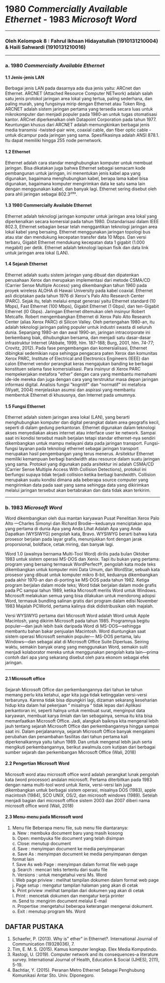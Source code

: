 # 1980 _Commercially Available Ethernet_ - 1983 _Microsoft Word_
---  
### Oleh Kelompok 8 : Fahrul Ikhsan Hidayatullah (1910131210004) & Haili Sahwardi (1910131210016)
---  
### a. 1980 _Commercially Available Ethernet_

#### 1.1 Jenis-jenis LAN

Berbagai jenis LAN pada dasarnya ada dua jenis yaitu: ARCnet dan Ethernet. ARCNET (Attached Resource Computer NETwork) adalah salah satu jenis protokol jaringan area lokal yang tertua, paling sederhana, dan paling murah, yang fungsinya mirip dengan Ethernet atau Token Ring. ARCNET adalah sistem jaringan pertama yang tersedia secara luas untuk mikrokomputer dan menjadi populer pada 1980-an untuk tugas otomatisasi kantor. ARCnet diperkenalkan oleh Datapoint Corporation pada tahun 1977. Keuntungan khusus dari ARCNET adalah memungkinkan berbagai jenis media transmisi -twisted-pair wire, coaxial cable, dan fiber optic cable -untuk dicampur pada jaringan yang sama.
Spesifikasinya adalah ANSI 878.1. Itu dapat memiliki hingga 255 node pernetwork.

#### 1.2 Ethernet

Ethernet adalah cara standar menghubungkan komputer untuk membuat jaringan. Bisa dikatakan juga bahwa Ethernet sebagai semacam kode pembangunan untuk jaringan, ini menentukan jenis kabel apa yang digunakan, bagaimana menghubungkan kabel, berapa lama kabel bisa digunakan, bagaimana komputer mengirimkan data ke satu sama lain dengan menggunakan kabel, dan banyak lagi. Ethernet sering disebut oleh para ahli jaringan sebagai 802.3²⁹³.

#### 1.3 1980 Commercially Available Ethernet

Ethernet adalah teknologi jaringan komputer untuk jaringan area lokal yang diperkenalkan secara komersial pada tahun 1980. Distandarisasi dalam IEEE 802.3, Ethernet sebagian besar telah menggantikan teknologi jaringan area lokal kabel yang bersaing. Ethernet menggunakan jaringan topologi bus atau star dan mendukung kecepatan transfer data 10 Mbps. Dan versi terbaru, Gigabit Ethernet mendukung kecepatan data 1 gigabit (1.000 megabit) per detik. Ethernet adalah teknologi lapisan fisik dan data link untuk jaringan area lokal (LAN). 

#### 1.4 Sejarah Ethernet  

Ethernet adalah suatu sistem jaringan yang dibuat dan dipatenkan perusahaan Xerox dan merupakan implementasi dari metode CSMA/CD (Carrier Sense Multiple Access) yang dikembangkan tahun 1960 pada proyek wireless ALOHA di Hawaii University pada kabel coaxial. Ethernet asli diciptakan pada tahun 1976 di Xerox's Palo Alto Research Center (PARC). Sejak itu, telah melalui empat generasi yaitu Ethernet standard (10 Mbps), Fast Ethernet (100 Mbps), Gigabit Ethernet (1 Gbps), dan ten-Gigabit Ethernet (l0 Gbps). Jaringan Ethernet ditemukan oleh insinyur Robert Metcalfe. Robert mengembangkan Ethernet di Xerox Palo Alto Research Center (alias Xerox PARC) di Silicon Valley. Oleh pertengahan 1980-an, itu adalah teknologi jaringan paling populer untuk industri swasta di seluruh dunia. Sepanjang 1980-an dan awal 1990-an, jaringan intracorporate ini berkembang biak, dihubungkan bersama, dan menjadi satu dasar-dasar infrastruktur Internet (Abbate, 1999, hlm. 187–188; Burg, 2001, hlm. 74-77; Crovitz, 2012). Pada fase pengembangan dan komersialisasi, Ethernet dibingkai sedemikian rupa sehingga pengacara paten Xerox dan komunitas Xerox PARC, Institute of Electrical and Electronics Engineers (IEEE) dan calon Ethernet vendor perangkat keras mengajukan banding ke berbagai konstituen selama fase komersialisasi. Para insinyur di Xerox PARC mempekerjakan metafora "ether" dengan cara yang membantu memahami ide-ide mereka dan juga dengan cara yang terstruktur masa depan jaringan informasi digital. Analisis fungsi "kognitif" dan "normatif" ini metafora (Wyatt, 2004) menjelaskan asumsi dan aspirasi yang membantu membentuk Ethernet di khususnya, dan Internet pada umumnya.

#### 1.5 Fungsi Ethernet  

Ethernet adalah sistem jaringan area lokal (LAN), yang berarti menghubungkan komputer dan digital perangkat dalam area geografis kecil, seperti di dalam gedung perkantoran. Ethernet digunakan dalam teknologi akses menyediakan akses internet atau interface user ke network. Sampai saat ini kondisi tersebut masih berjalan tetapi standar ethernet-nya sendiri dikembangkan untuk mampu melayani data pada jaringan transport. Fungsi-fungsi layanan pada teknologi ethernet sebagai jaringan transport merupakan hasil pengembangan yang terus menerus. Arsitektur Ethernet memiliki kemampuan berbagi bandwidth atau resource dalam suatu jaringan yang sama. Protokol yang digunakan pada arsitektur ini adalah CSMA/CD (Carrier Sense Multiple Access With Collision Detections), protokol ini berfungsi supaya tidak terjadi collision ketika berbagi bandwidth. Collision merupakan suatu kondisi dimana ada beberapa source computer yang mengirimkan data pada saat yang sama sehingga data yang dikirimkan melalui jaringan tersebut akan bertabrakan dan data tidak akan terkirim.  

---  
### b. 1983 _Microsoft Word_ 

Word dikembangkan oleh dua mantan karyawan Pusat Penelitian Xerox Palo Alto
—Charles Simonyi dan Richard Brodie—keduanya
menciptakan apa yang pertama di dunia Apa yang Anda Lihat Adalah Apa yang Anda Dapatkan (WYSIWYG) pengolah kata, Bravo. WYSIWYG berarti bahwa kata
prosesor berjalan pada layar grafis, menunjukkan font dengan jarak proporsional,
boldface, cetak miring, dan banyak lagi.

Word 1.0 (awalnya bernama Multi-Tool Word) dirilis pada bulan Oktober
1983 untuk sistem operasi MS-DOS dan Xenix. Tapi itu bukan yang pertama:
program yang bersaing termasuk WordPerfect®, pengolah kata mode teks
dikembangkan untuk komputer mini Data Umum, dan WordStar, sebuah kata
prosesor yang dibuat untuk komputer mikro 8-bit, keduanya dikembangkan pada akhir
1970-an dan di-porting ke MS-DOS pada tahun 1982. Ketiga program berjalan dalam mode teks;
Word tidak berjalan dalam mode grafis pada PC sampai tahun 1989, ketika Microsoft
merilis Word untuk Windows. Microsoft melakukan semua yang bisa dilakukan untuk mendorong adopsi Word, termasuk
bundling salinan gratis dari program dalam edisi November 1983
Majalah PCWorld, pertama kalinya disk didistribusikan oleh majalah.

Versi WYSIWYG pertama dari Microsoft Word adalah Word untuk
Apple Macintosh, yang dikirim Microsoft pada tahun 1985. Programnya begitu
populer—dan jauh lebih baik daripada Word di MS-DOS—sehingga membantu bahan bakar
penjualan Macintosh. Word diuntungkan saat sistem operasi Microsoft semakin populer—
MS-DOS pertama, lalu Windows—dan sebagai alat di Microsoft Office Suite
Diperluas. Seiring waktu, semakin banyak orang yang menggunakan Word, semakin sulit menjadi kolaborator mereka untuk menggunakan pengolah kata lain—prima
contoh dari apa yang sekarang disebut oleh para ekonom sebagai efek jaringan.  

---  
#### 2.1 Microsoft office

Sejarah Microsoft Office dan perkembangannya dari tahun ke tahun memang perlu
kita ketahui, agar kita juga tidak ketinggalan versi-versi terbarunya. Karena tidak bisa
dipungkiri lagi, dizaman sekarang keseharian hidup kita dalam hal pekerjaan “ misalnya
“ tidak lepas dari Aplikasi perkantoran ini, seperti halnya untuk membuat surat, menginput
data karyawan, membuat karya ilmiah dan lan sebagainya, semua itu kita bisa memanfaatkan
Microsoft Office. Jadi, alangkah baiknya kita mengenal lebih jauh tentang sejarah Microsoft
Office dan perkembangannya hingga sampai saat ini. Dalam perjalanannya, sejarah Microsoft
Office banyak mengalami perubahan dan penambahan fasilitas dari tahun pertama kali
diperkenalkannya yaitu tahun 1989. Dan untuk mengenal lebih jauh serta mengikuti
perkembangannya, berikut awalmula.com kutipan dari berbagai sumber sejarah dan
perkembangan Microsoft Office (Wali, 2018)

#### 2.2 Pengertian Microsoft Word

Microsoft word atau microsoft office word adalah perangkat lunak pengolah kata (word
processor) andalan microsoft. Pertama diterbitkan pada 1983 dengan nama multi-tool word
untuk Xenix, versi-versi lain juga dikembangkan untuk berbagai sistem operasi, misalnya
DOS (1983), apple macintosh (1984), SCO UNIX, OS/2, dan microsoft windows (1989).
Setelah menjadi bagian dari microsoft office sistem 2003 dan 2007 diberi nama microsoft
office word (Wali, 2018)

#### 2.3 Menu-menu pada Microsoft word

1. Menu file
Beberapa menu file, sub menu file diantaranya:  
a. New : membuka document baru yang masih kosong  
b. Open: membyuka file document yang telah disimpan  
c. Close: menutup document  
d. Save : menyimpan document ke media penyimpanan  
e. Save As : menyimpan document ke media penyimpanan dengan format lain  
f. Save As web Page : menyimpan dalam format file web page  
g. Search : mencari teks tertentu dari suatu file  
h. Versions : untuk mengetahui versi Ms. Word  
i. Web page priview : melihat tampilan dokumen dalam format web page  
j. Page setup : mengatur tampilan halaman yang akan di cetak  
k. Print priview :melihat tampilan dari dokumen yag akan di cetak  
l. Print : mencetak dokumen dan mengatur kerja printer  
m. Send to :mengirim document melalui E-mail  
n. Propertise :mengetahui beberapa keterangan mengenai dokument.  
o. Exit : menutup program Ms. Word  


## DAFTAR PUSTAKA   
1. Schaefer, P. (2013). Why is" ether" in Ethernet?. International Journal of Communication (19328036), 7.  
2. Tim, E. M. S. (2015). Kamus komputer lengkap. Elex Media Komputindo.  
3. Rastogi, U. (2019). Computer network and its consequences–a literature survey. International Journal of Health, Education & Social (IJHES), 2(11), 5-19.  
4. Bachtiar, Y. (2015). Peranan Metro Ethernet Sebagai Penghubung Komunikasi Antar Sto. Univ. Diponegoro.  
